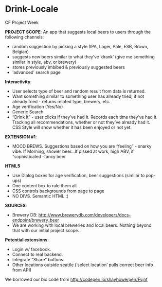 # Drink-Locale
CF Project Week

**PROJECT SCOPE**: An app that suggests local beers to users through the following channels:

- random suggestion by picking a style (IPA, Lager, Pale, ESB, Brown, Belgian)
- suggests new beers similar to what they’ve ‘drank’ (give me something similar in style, abv, or brewery)
- stores previously imbibed & previously suggested beers
- ‘advanced’ search page

**Interactivity**:
- User selects type of beer and random result from data is returned.
- Want something similar to something user has already tried, if not already tried - returns related type, brewery, etc.
- Age verification (Yes/No)
- Generic Search
- “Drink it” - user clicks if they’ve had it. Records each time they’ve had it. Tracking all recommendations, whether or not they’ve already had it. CSS Style will show whether it has been enjoyed or not yet.

**EXTENSION #1**:
- MOOD BREWS. Suggestions based on how you are “feeling” - snarky vibe. If Morning, shower beer…If pissed at work, high ABV, if “sophisticated -fancy beer

**HTML5**
- Use Dialog boxes for age verification, beer suggestions (similar to pop-ups)
- One content box to rule them all
- CSS controls backgrounds from page to page
- NO DIVS. Semantic HTML :)

**SOURCES**:
- Brewery DB: http://www.brewerydb.com/developers/docs-endpoint/brewery_beer
- We are working with local breweries and local beers. Nothing beyond that with our initial project scope.


**Potential extensions**:
- Login w/ facebook.
- Connect to real backend.
- Integrate “Share” buttons.
- Other locations outside seattle (‘select location’ pulls correct beer info from API)

We borrowed our bio code from http://codepen.io/shayhowe/pen/Fvjnf